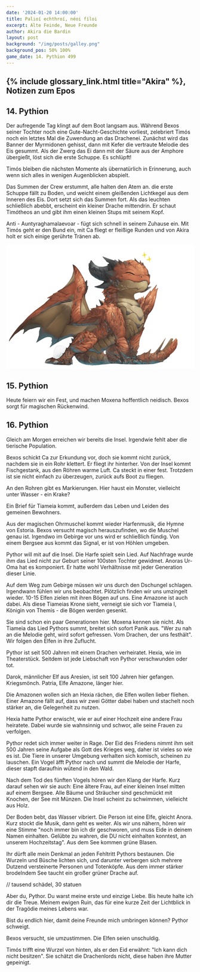 ```yaml
---
date: '2024-01-20 14:00:00'
title: Palioí echthroí, néoi fíloi
excerpt: Alte Feinde, Neue Freunde
author: Akira die Bardin
layout: post
background: "/img/posts/galley.png"
background_pos: 50% 100%
game_date: 14. Pythion 499
---
```


## {% include glossary_link.html title="Akira" %}, Notizen zum Epos


## 14. Pythion

Der aufregende Tag klingt auf dem Boot langsam aus. Während Bexos seiner Tochter noch eine Gute-Nacht-Geschichte vorliest, zelebriert Timós noch ein letztes Mal die Zuwendung an das Drachenei. Zunächst wird das Banner der Myrmidonen gehisst, dann mit Kefer die vertraute Melodie des Eis gesummt. Als der Zwerg das Ei dann mit der Säure aus der Amphore übergießt, löst sich die erste Schuppe. Es schlüpft!

Timós bleiben die nächsten Momente als übernatürlich in Erinnerung, auch wenn sich alles in wenigen Augenblicken abspielt.

Das Summen der Crew erstummt, alle halten den Atem an. die erste Schuppe fällt zu Boden, und weicht einem gleißenden Lichtkegel aus dem Inneren des Eis. Dort setzt sich das Summen fort. Als das leuchten schließlich abebbt, erscheint ein kleiner Drache mittendrin. Er schaut Timótheos an und gibt ihm einen kleinen Stups mit seinem Kopf.

Anti - Auntyraghamalaevoar - fügt sich schnell in seinem Zuhause ein. Mit Timós geht er den Bund ein, mit Ca fliegt er fleißige Runden und von Akira holt er sich einige gerührte Tränen ab.

![Anti](/img/posts/anti-freed.png)


## 15. Pythion

Heute feiern wir ein Fest, und machen Moxena hoffentlich neidisch. Bexos sorgt für magischen Rückenwind.

## 16. Pythion

Gleich am Morgen erreichen wir bereits die Insel. Irgendwie fehlt aber die tierische Population.

Bexos schickt Ca zur Erkundung vor, doch sie kommt nicht zurück, nachdem sie in ein Rohr klettert. Er fliegt ihr hinterher. Von der Insel kommt Fischgestank, aus den Röhren warme Luft. Ca steckt in einer fest. Trotzdem ist sie nicht einfach zu überzeugen, zurück aufs Boot zu fliegen.

An den Rohren gibt es Markierungen. Hier haust ein Monster, vielleicht unter Wasser - ein Krake?

Ein Brief für Tiameia kommt, außerdem das Leben und Leiden des gemeinen Bewohners.

Aus der magischen Ohrmuschel kommt wieder Harfenmusik, die Hymne von Estoria. Bexos versucht magisch herauszufinden, wo die Muschel genau ist. Irgendwo im Gebirge vor uns wird er schließlich fündig. Von einem Bergsee aus kommt das Signal, er ist von Höhlen umgeben.

Pythor will mit auf die Insel. Die Harfe spielt sein Lied. Auf Nachfrage wurde ihm das Lied nicht zur Geburt seiner 100sten Tochter gewidmet. Anoras Ur-Oma hat es komponiert. Er hatte wohl Verhältnisse mit jeder Generation dieser Linie.

Auf dem Weg zum Gebirge müssen wir uns durch den Dschungel schlagen. Irgendwann fühlen wir uns beobachtet. Plötzlich finden wir uns umzingelt wieder. 10-15 Elfen zielen mit ihren Bögen auf uns. Eine Amazone ist auch dabei. Als diese Tiameias Krone sieht, verneigt sie sich vor Tiameia I, Königin von Themis - die Bögen werden gesenkt.

Sie sind schon ein paar Generationen hier. Moxena kennen sie nicht. Als Tiameia das Lied Pythors summt, breitet sich sofort Panik aus. "Wer zu nah an die Melodie geht, wird sofort gefressen. Vom Drachen, der uns festhält". Wir folgen den Elfen in ihre Zuflucht.

Pythor ist seit 500 Jahren mit einem Drachen verheiratet. Hexia, wie im Theaterstück. Seitdem ist jede Liebschaft von Pythor verschwunden oder tot.

Darok, männlicher Elf aus Aresien, ist seit 100 Jahren hier gefangen. Kriegsmönch. Patria, Elfe Amazone, länger hier.

Die Amazonen wollen sich an Hexia rächen, die Elfen wollen lieber fliehen. Einer Amazone fällt auf, dass wir zwei Götter dabei haben und stachelt noch stärker an, die Gelegenheit zu nutzen.

Hexia hatte Pythor erwischt, wie er auf einer Hochzeit eine andere Frau heiratete. Dabei wurde sie wahnsinnig und schwor, alle seine Frauen zu verfolgen.

Pythor redet sich immer weiter in Rage. Der Eid des Friedens nimmt ihm seit 500 Jahren seine Aufgabe als Gott des Krieges weg, daher ist vieles so wie es ist. Die Tiere in unserer Umgebung verhalten sich komisch, scheinen zu lauschen. Ein Vogel äfft Pythor nach und summt die Melodie der Harfe, dieser stapft daraufhin wütend in den Wald.

Nach dem Tod des fünften Vogels hören wir den Klang der Harfe. Kurz darauf sehen wir sie auch: Eine ältere Frau, auf einer kleinen Insel mitten auf einem Bergsee. Alle Bäume und Sträucher sind geschmückt mit Knochen, der See mit Münzen. Die Insel scheint zu schwimmen, vielleicht aus Holz.

Der Boden bebt, das Wasser vibriert. Die Person ist eine Elfe, gleicht Anora. Kurz stockt die Musik, dann geht es weiter. Als wir uns nähern, hören wir eine Stimme "noch immer bin ich dir geschworen, und muss Eide in deinem Namen einhalten. Gelübte zu wahren, die DU nicht einhalten konntest, an unserem Hochzeitstag". Aus dem See kommen grüne Blasen.

Ihr dürft alle mein Denkmal an jeden Fehltritt Pythors bestaunen. Die Wurzeln und Büsche lichten sich, und darunter verbergen sich mehrere Dutzend versteinerte Personen und Totenköpfe. Aus dem immer stärker brodelndem See taucht ein großer grüner Drache auf.

// tausend schädel, 30 statuen

Aber du, Pythor. Du warst meine erste und einzige Liebe. Bis heute halte ich dir die Treue. Meinem ewigen Ruin, das für eine kurze Zeit der Lichtblick in der Tragödie meines Lebens war.

Bist du endlich hier, damit deine Freunde mich umbringen können? Pythor schweigt.

Bexos versucht, sie umzustimmen. Die Elfen seien unschuldig.

Timós trifft eine Wurzel von hinten, als er den Eid erwähnt: "Ich kann dich nicht besitzen". Sie schätzt die Drachenlords nicht, diese haben ihre Mutter gepeinigt.
